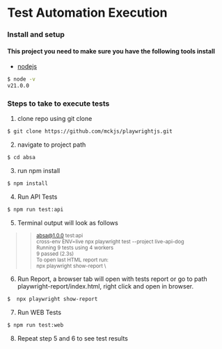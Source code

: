 # Test Automation Execution

### Install and setup
#### This project you need to make sure you have the following tools install

* [nodejs](https://nodejs.org/en/download/)
```sh
$ node -v
v21.0.0
```

### Steps to take to execute tests
1. clone repo using git clone
```sh
$ git clone https://github.com/mckjs/playwrightjs.git
```

2. navigate to project path
```sh
$ cd absa
```

3. run npm install
```sh
$ npm install
```

4. Run API Tests
```sh
$ npm run test:api
```

5. Terminal output will look as follows

<sub>

> >absa@1.0.0 test:api \
> >cross-env ENV=live npx playwright test --project live-api-dog \
>> Running 9 tests using 4 workers \
>> 9 passed (2.3s) \
>> To open last HTML report run: \
>> npx playwright show-report \

</sub>

6. Run Report, a browser tab will open with tests report or go to path playwright-report/index.html, 
    right click and open in browser.
```sh
$  npx playwright show-report
```

7. Run WEB Tests
```sh
$ npm run test:web
```
8. Repeat step 5 and 6 to see test results
